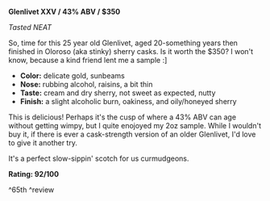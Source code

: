 **Glenlivet XXV / 43%  ABV / $350**

*Tasted NEAT*

So, time for this 25 year old Glenlivet, aged 20-something years then finished in Oloroso (aka stinky) sherry casks.  Is it worth the $350?  I won't know, because a kind friend lent me a sample :]

* **Color:** delicate gold, sunbeams
* **Nose:** rubbing alcohol, raisins, a bit thin
* **Taste:** cream and dry sherry, not sweet as expected, nutty
* **Finish:** a slight alcoholic burn, oakiness, and oily/honeyed sherry

This is delicious!  Perhaps it's the cusp of where a 43% ABV can age without getting wimpy, but I quite enojoyed my 2oz sample.  While I wouldn't buy it, if there is ever a cask-strength version of an older Glenlivet, I'd love to give it another try.

It's a perfect slow-sippin' scotch for us curmudgeons.

**Rating: 92/100**

^65th ^review